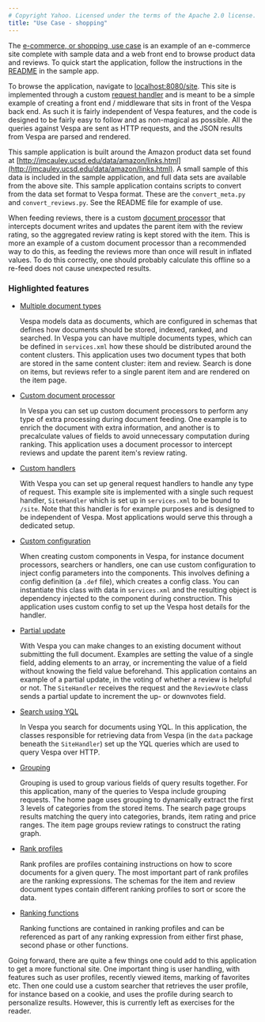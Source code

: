 ```yaml
---
# Copyright Yahoo. Licensed under the terms of the Apache 2.0 license. See LICENSE in the project root.
title: "Use Case - shopping"
---
```


The [e-commerce, or shopping, use case](https://github.com/vespa-engine/sample-apps/tree/master/use-case-shopping)
is an example of an e-commerce site complete with sample data and a web front
end to browse product data and reviews. To quick start the application, follow
the instructions in the
[README](https://github.com/vespa-engine/sample-apps/blob/master/use-case-shopping/README.md)
in the sample app.

To browse the application, navigate to
<a href="http://localhost:8080/site" data-proofer-ignore>localhost:8080/site</a>.
This site is  implemented through a custom [request handler](jdisc/developing-request-handlers.html)
and is meant to be a simple example of creating a front end / middleware that
sits in front of the Vespa back end. As such it is fairly independent of Vespa
features, and the code is designed to be fairly easy to follow and as
non-magical as possible. All the queries against Vespa are sent as HTTP
requests, and the JSON results from Vespa are parsed and rendered.

This sample application is built around the Amazon product data set found at
[http://jmcauley.ucsd.edu/data/amazon/links.html](http://jmcauley.ucsd.edu/data/amazon/links.html).
A small sample of this data is included in the sample application, and full
data sets are available from the above site. This sample application contains
scripts to convert from the data set format to Vespa format. These are the
`convert_meta.py` and `convert_reviews.py`. See the README file for example of
use.

When feeding reviews, there is a custom [document processor](document-processing.html)
that intercepts document writes and updates the parent item with the review
rating, so the aggregated review rating is kept stored with the item. This is
more an example of a custom document processor than a recommended way to do
this, as feeding the reviews more than once will result in inflated values. To
do this correctly, one should probably calculate this offline so a re-feed does
not cause unexpected results.

### Highlighted features

* [Multiple document types](schemas.html)

    Vespa models data as documents, which are configured in schemas
    that defines how documents should be stored, indexed, ranked, and searched.
    In Vespa you can have multiple documents types, which can be defined in
    `services.xml` how these should be distributed around the content clusters.
    This application uses two document types that both are stored in the same
    content cluster: item and review. Search is done on items, but reviews
    refer to a single parent item and are rendered on the item page.

* [Custom document processor](document-processing.html)

    In Vespa you can set up custom document processors to perform any type of
    extra processing during document feeding. One example is to enrich the
    document with extra information, and another is to precalculate values of
    fields to avoid unnecessary computation during ranking. This application
    uses a document processor to intercept reviews and update the parent item's
    review rating.

* [Custom handlers](jdisc/developing-request-handlers.html)

    With Vespa you can set up general request handlers to handle any type of
    request. This example site is implemented with a single such request
    handler, `SiteHandler` which is set up in `services.xml` to be bound to
    `/site`. Note that this handler is for example purposes and is designed to
    be independent of Vespa. Most applications would serve this through a dedicated
    setup.

* [Custom configuration](configuring-components.html)

    When creating custom components in Vespa, for instance document processors,
    searchers or handlers, one can use custom configuration to inject config
    parameters into the components. This involves defining a config definition
    (a `.def` file), which creates a config class. You can instantiate this
    class with data in `services.xml` and the resulting object is dependency
    injected to the component during construction. This application uses custom
    config to set up the Vespa host details for the handler.

* [Partial update](reference/document-json-format.html#update)

    With Vespa you can make changes to an existing document without submitting
    the full document. Examples are setting the value of a single field, adding
    elements to an array, or incrementing the value of a field without knowing
    the field value beforehand. This application contains an example of a
    partial update, in the voting of whether a review is helpful or not.  The
    `SiteHandler` receives the request and the `ReviewVote` class sends a
    partial update to increment the up- or downvotes field.

* [Search using YQL](query-language.html)

    In Vespa you search for documents using YQL. In this application, the
    classes responsible for retrieving data from Vespa (in the `data` package
    beneath the `SiteHandler`) set up the YQL queries which are used to query
    Vespa over HTTP.

* [Grouping](grouping.html)

    Grouping is used to group various fields of query results together.  For
    this application, many of the queries to Vespa include grouping requests.
    The home page uses grouping to dynamically extract the first 3 levels of
    categories from the stored items. The search page groups results matching
    the query into categories, brands, item rating and price ranges. The item
    page groups review ratings to construct the rating graph.

* [Rank profiles](ranking.html)

    Rank profiles are profiles containing instructions on how to score
    documents for a given query. The most important part of rank profiles are
    the ranking expressions. The schemas for the item and review
    document types contain different ranking profiles to sort or score the
    data.

* [Ranking functions](reference/schema-reference.html#function-rank)

    Ranking functions are contained in ranking profiles and can be referenced
    as part of any ranking expression from either first phase, second phase or
    other functions.


Going forward, there are quite a few things one could add to this application
to get a more functional site. One important thing is user handling, with
features such as user profiles, recently viewed items, marking of favorites
etc. Then one could use a custom searcher that retrieves the user profile, for
instance based on a cookie, and uses the profile during search to personalize
results. However, this is currently left as exercises for the reader.

